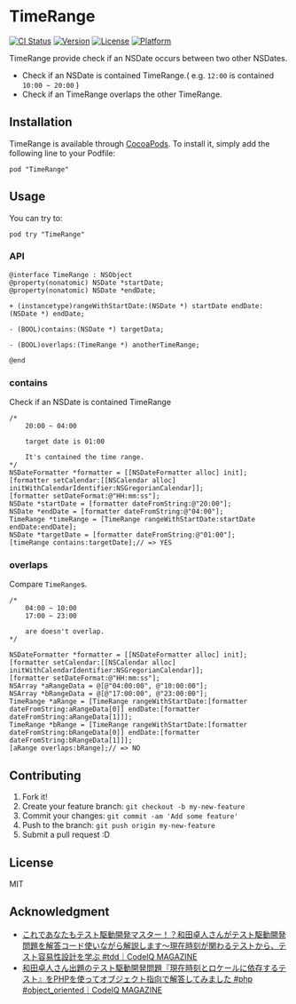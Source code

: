 # TimeRange

[![CI Status](http://img.shields.io/travis/azu/TimeRange.svg?style=flat)](https://travis-ci.org/azu/TimeRange)
[![Version](https://img.shields.io/cocoapods/v/TimeRange.svg?style=flat)](http://cocoadocs.org/docsets/TimeRange)
[![License](https://img.shields.io/cocoapods/l/TimeRange.svg?style=flat)](http://cocoadocs.org/docsets/TimeRange)
[![Platform](https://img.shields.io/cocoapods/p/TimeRange.svg?style=flat)](http://cocoadocs.org/docsets/TimeRange)

TimeRange provide check if an NSDate occurs between two other NSDates.

- Check if an NSDate is contained TimeRange.( e.g. `12:00` is contained `10:00 ~ 20:00` )
- Check if an TimeRange overlaps the other TimeRange.

## Installation

TimeRange is available through [CocoaPods](http://cocoapods.org). To install
it, simply add the following line to your Podfile:

    pod "TimeRange"


## Usage

You can try to:

```
pod try "TimeRange"
```

### API


```objc
@interface TimeRange : NSObject
@property(nonatomic) NSDate *startDate;
@property(nonatomic) NSDate *endDate;

+ (instancetype)rangeWithStartDate:(NSDate *) startDate endDate:(NSDate *) endDate;

- (BOOL)contains:(NSDate *) targetData;

- (BOOL)overlaps:(TimeRange *) anotherTimeRange;

@end
```

### contains

Check if an NSDate is contained TimeRange

```objc
/*
    20:00 ~ 04:00
    
    target date is 01:00
    
    It's contained the time range.
*/
NSDateFormatter *formatter = [[NSDateFormatter alloc] init];
[formatter setCalendar:[[NSCalendar alloc] initWithCalendarIdentifier:NSGregorianCalendar]];
[formatter setDateFormat:@"HH:mm:ss"];
NSDate *startDate = [formatter dateFromString:@"20:00"];
NSDate *endDate = [formatter dateFromString:@"04:00"];
TimeRange *timeRange = [TimeRange rangeWithStartDate:startDate endDate:endDate];
NSDate *targetDate = [formatter dateFromString:@"01:00"];
[timeRange contains:targetDate];// => YES
```


### overlaps

Compare `TimeRange`s.

``` objc
/*
    04:00 ~ 10:00
    17:00 ~ 23:00
    
    are doesn't overlap.
*/

NSDateFormatter *formatter = [[NSDateFormatter alloc] init];
[formatter setCalendar:[[NSCalendar alloc] initWithCalendarIdentifier:NSGregorianCalendar]];
[formatter setDateFormat:@"HH:mm:ss"];
NSArray *aRangeData = @[@"04:00:00", @"10:00:00"];
NSArray *bRangeData = @[@"17:00:00", @"23:00:00"];
TimeRange *aRange = [TimeRange rangeWithStartDate:[formatter dateFromString:aRangeData[0]] endDate:[formatter dateFromString:aRangeData[1]]];
TimeRange *bRange = [TimeRange rangeWithStartDate:[formatter dateFromString:bRangeData[0]] endDate:[formatter dateFromString:bRangeData[1]]];
[aRange overlaps:bRange];// => NO
```

## Contributing

1. Fork it!
2. Create your feature branch: `git checkout -b my-new-feature`
3. Commit your changes: `git commit -am 'Add some feature'`
4. Push to the branch: `git push origin my-new-feature`
5. Submit a pull request :D

## License

MIT

## Acknowledgment

- [これであなたもテスト駆動開発マスター！？和田卓人さんがテスト駆動開発問題を解答コード使いながら解説します～現在時刻が関わるテストから、テスト容易性設計を学ぶ #tdd｜CodeIQ MAGAZINE](https://codeiq.jp/magazine/2013/11/1475/ "これであなたもテスト駆動開発マスター！？和田卓人さんがテスト駆動開発問題を解答コード使いながら解説します～現在時刻が関わるテストから、テスト容易性設計を学ぶ #tdd｜CodeIQ MAGAZINE")
- [和田卓人さん出題のテスト駆動開発問題『現在時刻とロケールに依存するテスト』をPHPを使ってオブジェクト指向で解答してみました #php #object_oriented｜CodeIQ MAGAZINE](https://codeiq.jp/magazine/2013/11/593/ "和田卓人さん出題のテスト駆動開発問題『現在時刻とロケールに依存するテスト』をPHPを使ってオブジェクト指向で解答してみました #php #object_oriented｜CodeIQ MAGAZINE")